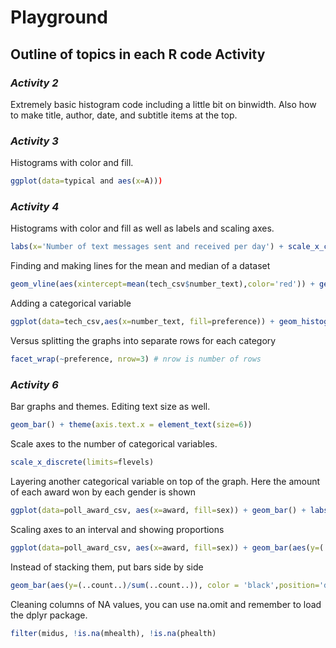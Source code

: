 # Playground

## Outline of topics in each R code Activity

### *Activity 2*
Extremely basic histogram code including a little bit on binwidth. Also how to make title, author, date, and subtitle items at the top.

### *Activity 3*
Histograms with color and fill.
``` R
ggplot(data=typical and aes(x=A)))
```

### *Activity 4* 
Histograms with color and fill as well as labels and scaling axes.
``` R
labs(x='Number of text messages sent and received per day') + scale_x_continuous(breaks=seq(0,400,25)) # X axis goes from 0 to 400 in intervals of 25
```
Finding and making lines for the mean and median of a dataset 
``` R
geom_vline(aes(xintercept=mean(tech_csv$number_text),color='red')) + geom_vline(aes(xintercept=median(tech_csv$number_text),color='blue')) # Define Intercept
```
Adding a categorical variable 
``` R
ggplot(data=tech_csv,aes(x=number_text, fill=preference)) + geom_histogram(binwidth=25, position='identity', alpha=0.5) # Key is position='identity' and fill=column. This STACKS the histograms
```
Versus splitting the graphs into separate rows for each category
``` R
facet_wrap(~preference, nrow=3) # nrow is number of rows
```

### *Activity 6*
Bar graphs and themes. Editing text size as well.
``` R
geom_bar() + theme(axis.text.x = element_text(size=6))
```
Scale axes to the number of categorical variables.
``` R
scale_x_discrete(limits=flevels)
```
Layering another categorical variable on top of the graph. Here the amount of each award won by each gender is shown
``` R
ggplot(data=poll_award_csv, aes(x=award, fill=sex)) + geom_bar() + labs(x='Favorite Award')
```
Scaling axes to an interval and showing proportions 
``` R
ggplot(data=poll_award_csv, aes(x=award, fill=sex)) + geom_bar(aes(y=(..count..)/sum(..count..))) + ylim(0,0.6) + labs(x='Favorite Award', y='Proportion')
```
Instead of stacking them, put bars side by side
``` R
geom_bar(aes(y=(..count..)/sum(..count..)), color = 'black',position='dodge') # position='dodge'
```
Cleaning columns of NA values, you can use na.omit and remember to load the dplyr package.
``` R
filter(midus, !is.na(mhealth), !is.na(phealth)
```
